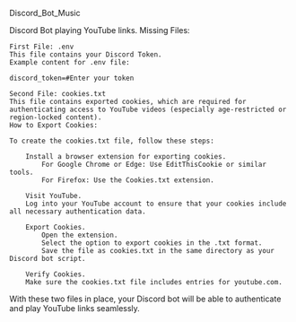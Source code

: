 Discord_Bot_Music

Discord Bot playing YouTube links.
Missing Files:

    First File: .env
    This file contains your Discord Token.
    Example content for .env file:

    discord_token=#Enter your token

    Second File: cookies.txt
    This file contains exported cookies, which are required for authenticating access to YouTube videos (especially age-restricted or region-locked content).
    How to Export Cookies:

    To create the cookies.txt file, follow these steps:

        Install a browser extension for exporting cookies.
            For Google Chrome or Edge: Use EditThisCookie or similar tools.
            For Firefox: Use the Cookies.txt extension.

        Visit YouTube.
        Log into your YouTube account to ensure that your cookies include all necessary authentication data.

        Export Cookies.
            Open the extension.
            Select the option to export cookies in the .txt format.
            Save the file as cookies.txt in the same directory as your Discord bot script.

        Verify Cookies.
        Make sure the cookies.txt file includes entries for youtube.com.

With these two files in place, your Discord bot will be able to authenticate and play YouTube links seamlessly.
